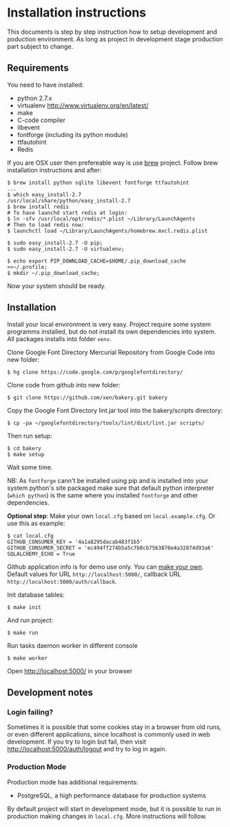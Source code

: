 # Installation instructions

This documents is step by step instruction how to setup development and poduction environment. As long as project in development stage production part subject to change. 

## Requirements

You need to have installed:

- python 2.7.x 
- virtualenv http://www.virtualenv.org/en/latest/
- make 
- C-code compiler
- libevent
- fontforge (including its python module)
- ttfautohint
- Redis 

If you are OSX user then prefereable way is use [brew](http://mxcl.github.io/homebrew/) project. Follow brew installation instructions and after:

	$ brew install python sqlite libevent fontforge ttfautohint
	...
	$ which easy_install-2.7 
	/usr/local/share/python/easy_install-2.7
	$ brew install redis
	# To have launchd start redis at login:
	$ ln -sfv /usr/local/opt/redis/*.plist ~/Library/LaunchAgents
	# Then to load redis now:
	$ launchctl load ~/Library/LaunchAgents/homebrew.mxcl.redis.plist

	$ sudo easy_install-2.7 -U pip;
	$ sudo easy_install-2.7 -U virtualenv;

	$ echo export PIP_DOWNLOAD_CACHE=$HOME/.pip_download_cache >>~/.profile;
	$ mkdir ~/.pip_download_cache;

Now your system should be ready.

## Installation

Install your local environment is very easy. Project require some system programms installed, but do not install its own dependencies into system. All packages installs into folder `venv`.

Clone Google Font Directory Mercurial Repository from Google Code into new folder:

    $ hg clone https://code.google.com/p/googlefontdirectory/ 

Clone code from github into new folder:

	$ git clone https://github.com/xen/bakery.git bakery

Copy the Google Font Directory lint.jar tool into the bakery/scripts directory:

    $ cp -pa ~/googlefontdirectory/tools/lint/dist/lint.jar scripts/

Then run setup:

	$ cd bakery
	$ make setup

Wait some time.

NB: As `fontforge` cann't be installed using pip and is installed into your system python's site packaged make sure that 
default python interpreter (`which python`) is the same where you installed `fontforge` and other dependencies. 

**Optional step**: Make your own `local.cfg` based on `local.example.cfg`. Or use this as example:

	$ cat local.cfg
	GITHUB_CONSUMER_KEY = '4a1a8295dacab483f1b5'
	GITHUB_CONSUMER_SECRET = 'ec494ff274b5a5c7b0cb7563870e4a32874d93a6'
	SQLALCHEMY_ECHO = True

Github application info is for demo use only. You can [make your own](https://github.com/settings/applications/new). Default values for URL `http://localhost:5000/`, callback URL `http://localhost:5000/auth/callback`. 

Init database tables:

	$ make init

And run project:

	$ make run

Run tasks daemon worker in different console

	$ make worker

Open [http://localhost:5000/](http://localhost:5000/) in your browser

## Development notes

### Login failing?

Sometimes it is possible that some cookies stay in a browser from old runs, or even different applications, since localhost is commonly used in web development. If you try to login but fail, then visit [http://localhost:5000/auth/logout](http://localhost:5000/auth/logout) and try to log in again.

### Production Mode 

Production mode has additional requirements:

* PostgreSQL, a high performance database for production systems

By default project will start in development mode, but it is possible to run in production making changes in `local.cfg`. More instructions will follow.

